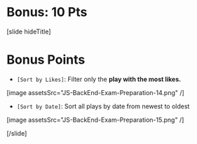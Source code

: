 # Bonus: 10 Pts

[slide hideTitle]

# Bonus Points

- `[Sort by Likes]`: Filter only the **play with the most likes.**  

[image assetsSrc="JS-BackEnd-Exam-Preparation-14.png" /]

- `[Sort by Date]`: Sort all plays by date from newest to oldest

[image assetsSrc="JS-BackEnd-Exam-Preparation-15.png" /]


[/slide]